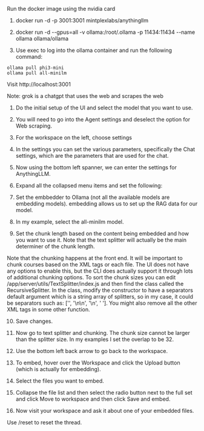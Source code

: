 Run the docker image using the nvidia card

1. docker run -d -p 3001:3001 mintplexlabs/anythingllm

2. docker run -d --gpus=all -v ollama:/root/.ollama -p 11434:11434 --name ollama ollama/ollama

3. Use exec to log into the ollama container and run the following command:

```
ollama pull phi3-mini
ollama pull all-minilm
```

Visit http://localhost:3001

Note: grok is a chatgpt that uses the web and scrapes the web

1. Do the initial setup of the UI and select the model that you want to use.

2. You will need to go into the Agent settings and deselect the option for Web scraping.

2. For the workspace on the left, choose settings

3. In the settings you can set the various parameters, specifically the Chat settings, which are the parameters that are used for the chat.

4. Now using the bottom left spanner, we can enter the settings for AnythingLLM.

5. Expand all the collapsed menu items and set the following:

6. Set the embbedder to Ollama (not all the available models are embedding models). embedding allows us to set up the RAG data for our model.

7. In my example, select the all-minilm model.

8.  Set the chunk length based on the content being embedded and how you want to use it. Note that the text splitter will actually be the main determiner of the chunk length.
  

Note that the chunking happens at the front end. It will be important to chunk courses based on the XML tags or each file.
The UI does not have any options to enable this, but the CLI does actually support it through lots of additional chunking options.
To sort the chunk sizes you can edit /app/server/utils/TextSplitter/index.js and then find the class called the RecursiveSplitter. In the class, modify the constructor to have a separators default argument which is a string array of splitters, so in my case, it could be separators such as: ['</course>', '\n\n', '\n', ' ']. You might also remove all the other XML tags in some other function.




10. Save changes.

11. Now go to text splitter and chunking. The chunk size cannot be larger than the splitter size. In my examples I set the overlap to be 32.

12. Use the bottom left back arrow to go back to the workspace.

13. To embed, hover over the Workspace and click the Upload button (which is actually for embedding).

14. Select the files you want to embed.

15. Collapse the file list and then select the radio button next to the full set and click Move to workspace and then click Save and embed.

16. Now visit your workspace and ask it about one of your embedded files.



Use /reset to reset the thread.






